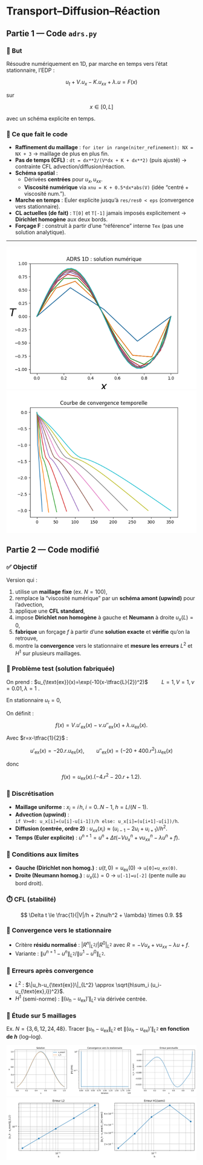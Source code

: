 # Transport–Diffusion–Réaction

## Partie 1 — Code `adrs.py`

### 🎯 But
Résoudre numériquement en 1D, par marche en temps vers l’état stationnaire, l’EDP : 

$$ 
u_t + V.u_x - K.u_{xx} + \lambda.u = F(x)
$$

sur 

$$ 
x\in[0,L] 
$$

avec un schéma explicite en temps.

### 🧱 Ce que fait le code
- **Raffinement du maillage** : `for iter in range(niter_refinement): NX = NX + 3` → maillage de plus en plus fin.
- **Pas de temps (CFL)** : `dt = dx**2/(V*dx + K + dx**2)` (puis ajusté) → contrainte CFL advection/diffusion/réaction.
- **Schéma spatial** :
  - Dérivées **centrées** pour $u_x, u_{xx}$.
  - **Viscosité numérique** via `xnu = K + 0.5*dx*abs(V)` (idée “centré + viscosité num.”).
- **Marche en temps** : Euler explicite jusqu’à `res/res0 < eps` (convergence vers stationnaire).
- **CL actuelles (de fait)** : `T[0]` et `T[-1]` jamais imposés explicitement → **Dirichlet homogène** aux deux bords.
- **Forçage F** : construit à partir d’une “référence” interne `Tex` (pas une solution analytique).

---

![Figure 1 – Solution numérique](../Images/figure_s2_1.png)
![Figure 2 – Convergence](../Images/figure_s2_2.png)

## Partie 2 — Code modifié

### ✅ Objectif
Version qui :
1) utilise un **maillage fixe** (ex. $N=100$),  
2) remplace la “viscosité numérique” par un **schéma amont (upwind)** pour l’advection,  
3) applique une **CFL standard**,  
4) impose **Dirichlet non homogène** à gauche et **Neumann** à droite $u_x(L)=0$,  
5) **fabrique** un forçage $f$ à partir d’une **solution exacte** et **vérifie** qu’on la retrouve,  
6) montre la **convergence** vers le stationnaire et **mesure les erreurs** $L^2$ et $H^1$ sur plusieurs maillages.

### 🔢 Problème test (solution fabriquée)
On prend :
$u_{\text{ex}}(x)=\exp(-10(x-\tfrac{L}{2})^2)$
$\qquad L=1, V=1, \nu=0.01, \lambda=1$ .

En stationnaire $u_t=0$,

On définit :

$$
f(x)=V.u'_{\text{ex}}(x)-\nu.u''_{\text{ex}}(x)+\lambda.u_{\text{ex}}(x).
$$


Avec $r=x-\tfrac{1}{2}$ :

$$
u'_{\text{ex}}(x)=-20.r.u_{\text{ex}}(x),\qquad
u''_{\text{ex}}(x)=(-20+400.r^{2}).u_{\text{ex}}(x)
$$

donc

$$
f(x)=u_{\text{ex}}(x).(-4.r^{2}-20.r+1.2).
$$


### 🧩 Discrétisation
- **Maillage uniforme** : $x_i = i\,h,\; i=0..N-1,\; h=L/(N-1)$.
- **Advection (upwind)** :  
  `if V>=0: u_x[i]=(u[i]-u[i-1])/h else: u_x[i]=(u[i+1]-u[i])/h`.
- **Diffusion (centrée, ordre 2)** : $u_{xx}(x_i) \approx (u_{i-1}-2u_i+u_{i+1})/h^2$.
- **Temps (Euler explicite)** : $u^{n+1} = u^n + \Delta t(-V u_x^n + \nu u_{xx}^n - \lambda u^n + f)$.

### 🧱 Conditions aux limites
- **Gauche (Dirichlet non homog.)** : $u(t,0)=u_{\text{ex}}(0)$ → `u[0]=u_ex(0)`.
- **Droite (Neumann homog.)** : $u_x(L)=0$ → `u[-1]=u[-2]` (pente nulle au bord droit).

### ⏱️ CFL (stabilité)
$$
\Delta t \le \frac{1}{|V|/h + 2\nu/h^2 + \lambda} \times 0.9.
$$

### 🚦 Convergence vers le stationnaire
- Critère **résidu normalisé** : $|R^n|_{L^2}/|R^0|_{L^2}$ avec $R=-V u_x + \nu u_{xx} - \lambda u + f$.
- Variante : $\|u^{n+1}-u^n\|_{L^2}/\|u^1-u^0\|_{L^2}$.

### 📏 Erreurs après convergence
- $L^2$ : $\|u_h-u_{\text{ex}}\|_{L^2} \approx \sqrt{h\sum_i (u_i-u_{\text{ex},i})^2}$.  
- $H^1$ (semi-norme) : $\|(u_h-u_{\text{ex}})'\|_{L^2}$ via dérivée centrée.

### 🔁 Étude sur 5 maillages
Ex. $N=\{3,6,12,24,48\}$. Tracer $\|u_h-u_{\text{ex}}\|_{L^2}$ et $\|(u_h-u_{\text{ex}})'\|_{L^2}$ **en fonction de $h$** (log–log).

![Figure 3 – Solution numérique](../Images/figure_s2_3.png)
![Figure 4 – Solution numérique](../Images/figure_s2_4.png)
